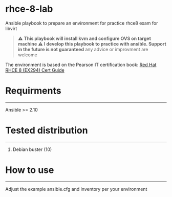 # rhce-8-lab
Ansible playbook to prepare an environment for practice rhce8 exam for libvirt

> :warning: **This playbook will install kvm and configure OVS on target machine** 
> :warning: **I develop this playbook to practice with ansible. Support in the future is not guaranteed** any advice or improvment are welcome

The environment is based on the Pearson IT certification book: [Red Hat RHCE 8 (EX294) Cert Guide](https://www.pearsonitcertification.com/store/red-hat-rhce-8-ex294-cert-guide-9780136872535)

# Requirments
-------------
Ansible >= 2.10

# Tested distribution
---------------------

1. Debian buster (10)

# How to use
------------
Adjust the example ansible.cfg and inventory per your environment